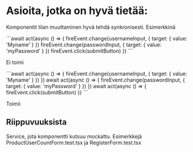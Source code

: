# Asioita, jotka on hyvä tietää:

Komponentit tilan muuttaminen hyvä tehdä synkronisesti. Esimerkkinä 


´´´await act(async () => {
        fireEvent.change(usernameInput, { target: { value: 'Myname' } })
        fireEvent.change(passwordInput, { target: { value: 'myPassword' } })
        fireEvent.click(submitButton)
      })
´´´

Ei toimi

´´´await act(async () => {
        fireEvent.change(usernameInput, { target: { value: 'Myname' } })
      })
  await act(async () => {
        fireEvent.change(passwordInput, { target: { value: 'myPassword' } })
      })
  await act(async () => {
        fireEvent.click(submitButton)
      })
´´´

Toimii


## Riippuvuuksista

Service, jota komponentti kutsuu mockattu. Esimerkkejä ProductUserCountForm.test.tsx ja RegisterForm.test.tsx